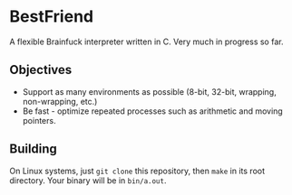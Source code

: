 # BestFriend
A flexible Brainfuck interpreter written in C. Very much in progress so far.

## Objectives
* Support as many environments as possible (8-bit, 32-bit, wrapping, non-wrapping, etc.)
* Be fast - optimize repeated processes such as arithmetic and moving pointers.

## Building
On Linux systems, just `git clone` this repository, then `make` in its root directory. Your binary will be in `bin/a.out`.
